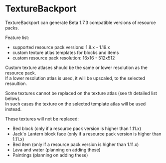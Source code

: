# TextureBackport
TextureBackport can generate Beta 1.7.3 compatible versions of resource packs.  

Feature list:
- supported resource pack versions: 1.8.x - 1.19.x
- custom texture atlas templates for blocks and items
- custom resource pack resolution: 16x16 - 512x512

Custom texture atlases should be the same or lower resolution as the resource pack.  
If a lower resolution atlas is used, it will be upscaled, to the selected resoultion.

Some textures cannot be replaced on the texture atlas (see th detailed list below).  
In such cases the texture on the selected template atlas will be used instead.

These textures will not be replaced:
- Bed block (only if a resource pack version is higher than 1.11.x)
- Jack'o Lantern block face (only if a resource pack version is higher than 1.11.x)
- Bed item (only if a resource pack version is higher than 1.11.x)
- Lava and water (planning on adding these)
- Paintings (planning on adding these)
